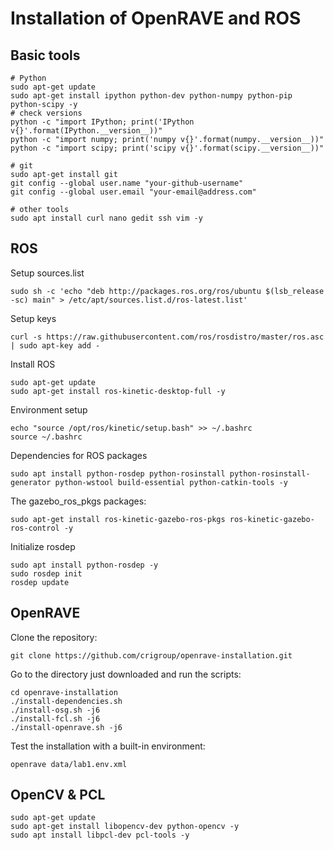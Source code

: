 # Installation of OpenRAVE and ROS
## Basic tools
```
# Python
sudo apt-get update
sudo apt-get install ipython python-dev python-numpy python-pip python-scipy -y
# check versions
python -c "import IPython; print('IPython v{}'.format(IPython.__version__))"
python -c "import numpy; print('numpy v{}'.format(numpy.__version__))"
python -c "import scipy; print('scipy v{}'.format(scipy.__version__))"

# git
sudo apt-get install git
git config --global user.name "your-github-username"
git config --global user.email "your-email@address.com"

# other tools
sudo apt install curl nano gedit ssh vim -y
```

## ROS
Setup sources.list
```
sudo sh -c 'echo "deb http://packages.ros.org/ros/ubuntu $(lsb_release -sc) main" > /etc/apt/sources.list.d/ros-latest.list'
```
Setup keys
```
curl -s https://raw.githubusercontent.com/ros/rosdistro/master/ros.asc | sudo apt-key add -
```
Install ROS
```
sudo apt-get update
sudo apt-get install ros-kinetic-desktop-full -y
```
Environment setup
```
echo "source /opt/ros/kinetic/setup.bash" >> ~/.bashrc
source ~/.bashrc
```
Dependencies for ROS packages
```
sudo apt install python-rosdep python-rosinstall python-rosinstall-generator python-wstool build-essential python-catkin-tools -y
```
The gazebo_ros_pkgs packages:
```
sudo apt-get install ros-kinetic-gazebo-ros-pkgs ros-kinetic-gazebo-ros-control -y
```
Initialize rosdep
```
sudo apt install python-rosdep -y
sudo rosdep init
rosdep update
```

## OpenRAVE
Clone the repository:
```
git clone https://github.com/crigroup/openrave-installation.git
```
Go to the directory just downloaded and run the scripts:
```
cd openrave-installation
./install-dependencies.sh
./install-osg.sh -j6
./install-fcl.sh -j6
./install-openrave.sh -j6
```
Test the installation with a built-in environment:
```
openrave data/lab1.env.xml
```

## OpenCV & PCL
```
sudo apt-get update
sudo apt-get install libopencv-dev python-opencv -y
sudo apt install libpcl-dev pcl-tools -y
```

